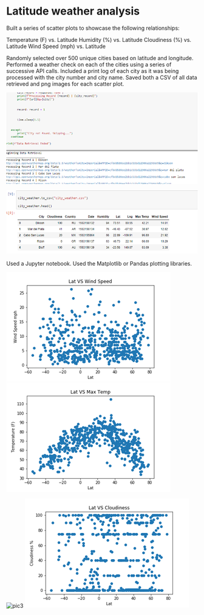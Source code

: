 # Latitude weather analysis
Built a series of scatter plots to showcase the following relationships:

Temperature (F) vs. Latitude
Humidity (%) vs. Latitude
Cloudiness (%) vs. Latitude
Wind Speed (mph) vs. Latitude

Randomly selected over 500 unique cities based on latitude and longitude.
Performed a weather check on each of the cities using a series of successive API calls.
Included a print log of each city as it was being processed with the city number and city name.
Saved both a CSV of all data retrieved and png images for each scatter plot.

![notebook](weather.PNG)

![notebook2](weather2.PNG)

Used a Jupyter notebook.
Used the Matplotlib or Pandas plotting libraries.

![pic](Lat_VS_Wind.png)  ![pic2](Lat_VS_MaxTemp.png)

![pic3](Lat_VS_Humidity.png)  ![pic4](Lat_VS_Clouds.png)

